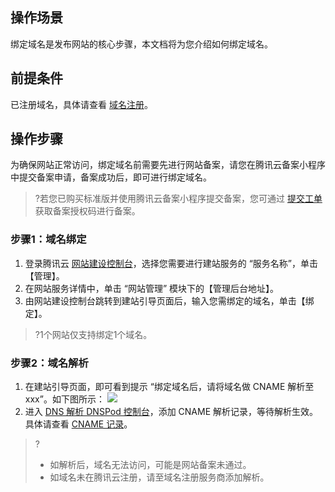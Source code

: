 ## 操作场景
绑定域名是发布网站的核心步骤，本文档将为您介绍如何绑定域名。

## 前提条件
已注册域名，具体请查看 [域名注册](https://cloud.tencent.com/document/product/242/9595)。

## 操作步骤
为确保网站正常访问，绑定域名前需要先进行网站备案，请您在腾讯云备案小程序中提交备案申请，备案成功后，即可进行绑定域名。
>?若您已购买标准版并使用腾讯云备案小程序提交备案，您可通过 [提交工单](https://console.cloud.tencent.com/workorder/category) 获取备案授权码进行备案。

### 步骤1：域名绑定 
1. 登录腾讯云 [网站建设控制台](https://console.cloud.tencent.com/wds)，选择您需要进行建站服务的 “服务名称”，单击【管理】。
2. 在网站服务详情中，单击 “网站管理” 模块下的【管理后台地址】。
3. 由网站建设控制台跳转到建站引导页面后，输入您需绑定的域名，单击【绑定】。
>?1个网站仅支持绑定1个域名。
>

### 步骤2：域名解析
1. 在建站引导页面，即可看到提示 “绑定域名后，请将域名做 CNAME 解析至 xxx”。如下图所示：
 ![](https://main.qcloudimg.com/raw/198d2684bed5f74ef6d898705444d1e3.png)
2. 进入 [DNS 解析 DNSPod 控制台](https://console.cloud.tencent.com/cns)，添加 CNAME 解析记录，等待解析生效。具体请查看 [CNAME 记录](https://cloud.tencent.com/document/product/302/3450)。
>?
>- 如解析后，域名无法访问，可能是网站备案未通过。
>- 如域名未在腾讯云注册，请至域名注册服务商添加解析。

